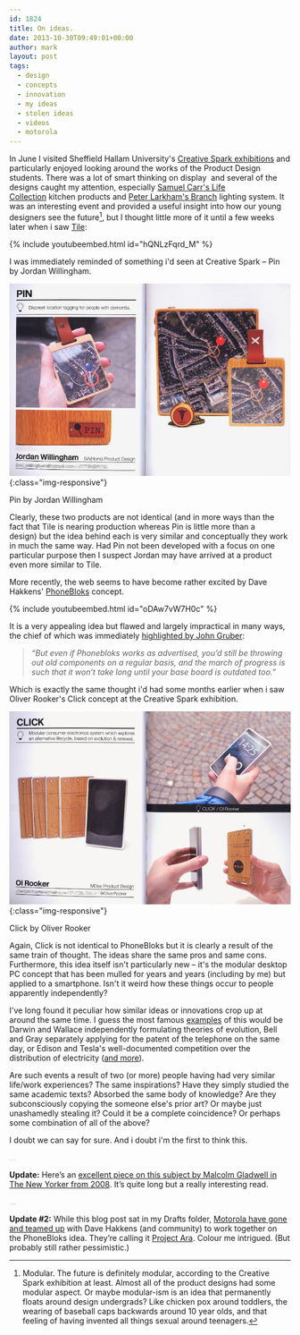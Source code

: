 ```yaml
---
id: 1824
title: On ideas.
date: 2013-10-30T09:49:01+00:00
author: mark
layout: post
tags:
  - design
  - concepts
  - innovation
  - my ideas
  - stolen ideas
  - videos
  - motorola
---
```

In June I visited Sheffield Hallam University's [Creative Spark exhibitions](http://www.shu.ac.uk/creativespark/) and particularly enjoyed looking around the works of the Product Design students. There was a lot of smart thinking on display  and several of the designs caught my attention, especially [Samuel Carr's Life Collection](http://samuelcarrpd.com/morphy-richards-life-collection/) kitchen products and [Peter Larkham's Branch](http://delightinlight.org/portfolio/peter-larkam-branch-lighting-system/) lighting system. It was an interesting event and provided a useful insight into how our young designers see the future[^fn-thefuture], but I thought little more of it until a few weeks later when i saw [Tile](http://www.thetileapp.com):

{% include youtubeembed.html id="hQNLzFqrd_M" %}

I was immediately reminded of something i'd seen at Creative Spark &#8211; Pin by Jordan Willingham.

![Pin by Jordan Willingham](/images/fromwp/2013/09/PIN-scan-900x615.jpg){:class="img-responsive"}

Pin by Jordan Willingham

Clearly, these two products are not identical (and in more ways than the fact that Tile is nearing production whereas Pin is little more than a design) but the idea behind each is very similar and conceptually they work in much the same way. Had Pin not been developed with a focus on one particular purpose then I suspect Jordan may have arrived at a product even more similar to Tile.

More recently, the web seems to have become rather excited by Dave Hakkens' [PhoneBloks](http://www.phonebloks.com) concept.

{% include youtubeembed.html id="oDAw7vW7H0c" %}

It is a very appealing idea but flawed and largely impractical in many ways, the chief of which was immediately [highlighted by John Gruber](http://daringfireball.net/linked/2013/09/15/phonebloks):

> _&#8220;But even if Phonebloks works as advertised, you’d still be throwing out old components on a regular basis, and the march of progress is such that it won’t take long until your base board is outdated too.&#8221;_

Which is exactly the same thought i'd had some months earlier when i saw Oliver Rooker's Click concept at the Creative Spark exhibition.

![Click by Oliver Rooker](/images/fromwp/2013/09/CLICK-scan-900x615.jpg){:class="img-responsive"}
  
Click by Oliver Rooker

Again, Click is not identical to PhoneBloks but it is clearly a result of the same train of thought. The ideas share the same pros and same cons. Furthermore, this idea itself isn't particularly new &#8211; it's the modular desktop PC concept that has been mulled for years and years (including by me) but applied to a smartphone. Isn't it weird how these things occur to people apparently independently?

I've long found it peculiar how similar ideas or innovations crop up at around the same time. I guess the most famous [examples](http://www.cracked.com/blog/the-5-strangest-cases-simultaneous-invention/) of this would be Darwin and Wallace independently formulating theories of evolution, Bell and Gray separately applying for the patent of the telephone on the same day, or Edison and Tesla's well-documented competition over the distribution of electricity ([and more](http://theoatmeal.com/comics/tesla)).

Are such events a result of two (or more) people having had very similar life/work experiences? The same inspirations? Have they simply studied the same academic texts? Absorbed the same body of knowledge? Are they subconsciously copying the someone else's prior art? Or maybe just unashamedly stealing it? Could it be a complete coincidence? Or perhaps some combination of all of the above?

I doubt we can say for sure. And i doubt i'm the first to think this.

[^fn-thefuture]: Modular. The future is definitely modular, according to the Creative Spark exhibition at least. Almost all of the product designs had some modular aspect. Or maybe modular-ism is an idea that permanently floats around design undergrads? Like chicken pox around toddlers, the wearing of baseball caps backwards around 10 year olds, and that feeling of having invented all things sexual around teenagers.

<span style="color: #c0c0c0;">&#8230;</span>

**Update:** Here&#8217;s an [excellent piece on this subject by Malcolm Gladwell in The New Yorker from 2008](http://www.newyorker.com/reporting/2008/05/12/080512fa_fact_gladwell?currentPage=all). It&#8217;s quite long but a really interesting read.

<span style="color: #c0c0c0;">&#8230;</span>

**Update #2:** While this blog post sat in my Drafts folder, [Motorola have gone and teamed up](http://www.theverge.com/2013/10/29/5041336/motorola-project-ara-modular-smartphones) with Dave Hakkens (and community) to work together on the PhoneBloks idea. They&#8217;re calling it [Project Ara](http://motorola-blog.blogspot.jp/2013/10/goodbye-sticky-hello-ara.html). Colour me intrigued. (But probably still rather pessimistic.)
